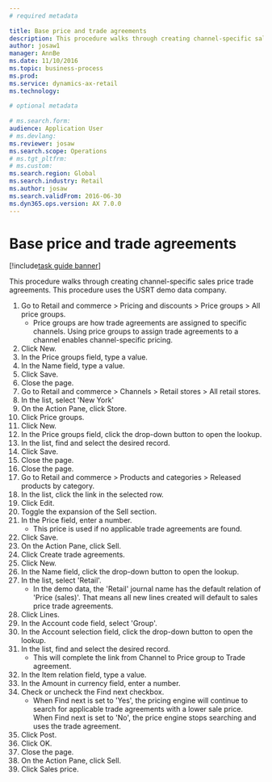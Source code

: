 ```yaml
--- 
# required metadata 
 
title: Base price and trade agreements
description: This procedure walks through creating channel-specific sales price trade agreements. 
author: josaw1
manager: AnnBe 
ms.date: 11/10/2016
ms.topic: business-process 
ms.prod:  
ms.service: dynamics-ax-retail 
ms.technology:  
 
# optional metadata 
 
# ms.search.form:   
audience: Application User 
# ms.devlang:  
ms.reviewer: josaw
ms.search.scope: Operations 
# ms.tgt_pltfrm:  
# ms.custom:  
ms.search.region: Global
ms.search.industry: Retail
ms.author: josaw
ms.search.validFrom: 2016-06-30 
ms.dyn365.ops.version: AX 7.0.0 
---
```

# Base price and trade agreements

[!include[task guide banner](../includes/task-guide-banner.md)]

This procedure walks through creating channel-specific sales price trade agreements. This procedure uses the USRT demo data company.

1. Go to Retail and commerce > Pricing and discounts > Price groups > All price groups.
    * Price groups are how trade agreements are assigned to specific channels. Using price groups to assign trade agreements to a channel enables channel-specific pricing.  
2. Click New.
3. In the Price groups field, type a value.
4. In the Name field, type a value.
5. Click Save.
6. Close the page.
7. Go to Retail and commerce > Channels > Retail stores > All retail stores.
8. In the list, select 'New York'
9. On the Action Pane, click Store.
10. Click Price groups.
11. Click New.
12. In the Price groups field, click the drop-down button to open the lookup.
13. In the list, find and select the desired record.
14. Click Save.
15. Close the page.
16. Close the page.
17. Go to Retail and commerce > Products and categories > Released products by category.
18. In the list, click the link in the selected row.
19. Click Edit.
20. Toggle the expansion of the Sell section.
21. In the Price field, enter a number.
    * This price is used if no applicable trade agreements are found.  
22. Click Save.
23. On the Action Pane, click Sell.
24. Click Create trade agreements.
25. Click New.
26. In the Name field, click the drop-down button to open the lookup.
27. In the list, select 'Retail'.
    * In the demo data, the 'Retail' journal name has the default relation of 'Price (sales)'. That means all new lines created will default to sales price trade agreements.  
28. Click Lines.
29. In the Account code field, select 'Group'.
30. In the Account selection field, click the drop-down button to open the lookup.
31. In the list, find and select the desired record.
    * This will complete the link from Channel to Price group to Trade agreement.  
32. In the Item relation field, type a value.
33. In the Amount in currency field, enter a number.
34. Check or uncheck the Find next checkbox.
    * When Find next is set to 'Yes', the pricing engine will continue to search for applicable trade agreements with a lower sale price. When Find next is set to 'No', the price engine stops searching and uses the trade agreement.  
35. Click Post.
36. Click OK.
37. Close the page.
38. On the Action Pane, click Sell.
39. Click Sales price.

